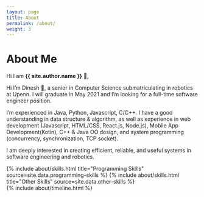 ```yaml
---
layout: page
title: About
permalink: /about/
weight: 3
---
```


# **About Me**

Hi I am **{{ site.author.name }}** :wave:,<br>

Hi I’m Dinesh :wave:, a senior in Computer Science submatriculating in robotics at Upenn. I will graduate in May 2021 and I’m looking for a full-time software engineer position.


I’m experienced in Java, Python, Javascript, C/C++. I have a good understanding in data structure & algorithm, as well as experience in web development (Javascript, HTML/CSS, React.js, Node.js), Mobile App Development(Kotin), C++ & Java OO design, and system programming (concurrency, synchronization, TCP socket).

I am deeply interested in creating efficient, reliable, and useful systems in software engineering and robotics. 

<div class="row">
{% include about/skills.html title="Programming Skills" source=site.data.programming-skills %}
{% include about/skills.html title="Other Skills" source=site.data.other-skills %}
</div>

<div class="row">
{% include about/timeline.html %}
</div>
